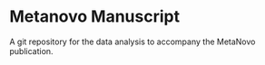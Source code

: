 # Metanovo Manuscript
A git repository for the data analysis to accompany the MetaNovo publication.
